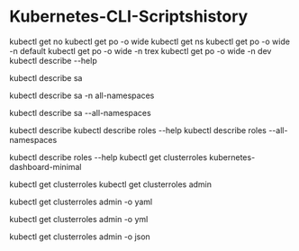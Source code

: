 # Kubernetes-CLI-Scriptshistory
kubectl get no
kubectl get po -o wide
kubectl get ns
kubectl get po -o wide -n default
kubectl get po -o wide -n trex
kubectl get po -o wide -n dev
kubectl describe --help

kubectl describe sa

kubectl describe sa -n all-namespaces

kubectl describe sa --all-namespaces

kubectl describe
 kubectl describe roles --help
 kubectl describe roles --all-namespaces
 
 kubectl describe roles --help
 kubectl get clusterroles kubernetes-dashboard-minimal
 
 kubectl get clusterroles
 kubectl get clusterroles admin
 
 kubectl get clusterroles admin -o yaml
 
 kubectl get clusterroles admin -o yml
 
 kubectl get clusterroles admin -o json
